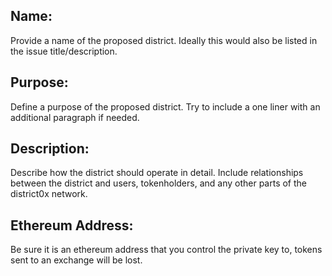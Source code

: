 ## **Name**: 
Provide a name of the proposed district. Ideally this would also be listed in the issue title/description.

## **Purpose**: 
Define a purpose of the proposed district. Try to include a one liner with an additional paragraph if needed.

## **Description**: 
Describe how the district should operate in detail. Include relationships between the district and users, tokenholders, and any other parts of the district0x network.

## **Ethereum Address**:
Be sure it is an ethereum address that you control the private key to, tokens sent to an exchange will be lost.

